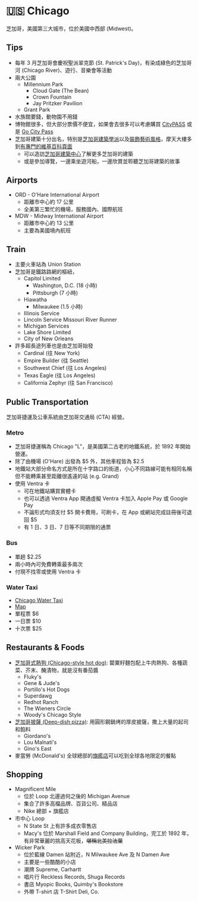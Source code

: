 # 🇺🇸 Chicago

芝加哥，美國第三大城市，位於美國中西部 (Midwest)。

## Tips

- 每年 3 月芝加哥會慶祝聖派翠克節 (St. Patrick's Day)，有染成綠色的芝加哥河 (Chicago River)、遊行、音樂會等活動
- 兩大公園
  - Millennium Park
    - Cloud Gate (The Bean)
    - Crown Fountain
    - Jay Pritzker Pavilion
  - Grant Park
- 水族館要錢，動物園不用錢
- 博物館很多，但大部分票價不便宜，如果會去很多可以考慮購買 [CityPASS](https://www.citypass.com/chicago) 或是 [Go City Pass](https://gocity.com/en/chicago)
- 芝加哥建築十分出名，特別是[芝加哥建築學派](https://zh.wikipedia.org/wiki/%E8%8A%9D%E5%8A%A0%E5%93%A5%E5%BB%BA%E7%AF%89%E5%AD%B8%E6%B4%BE)以及[裝飾藝術風格](https://zh.wikipedia.org/wiki/%E8%A3%85%E9%A5%B0%E9%A3%8E%E8%89%BA%E6%9C%AF)，摩天大樓多到[有專門的維基百科頁面](https://en.wikipedia.org/wiki/List_of_tallest_buildings_in_Chicago)
  - 可以造訪[芝加哥建築中心](https://maps.app.goo.gl/yPTTEZ4p1V9sUnxn9)了解更多芝加哥的建築
  - 或是參加導覽，一邊乘坐遊河船，一邊欣賞並聆聽芝加哥建築的故事

## Airports

- ORD - O'Hare International Airport
  - 距離市中心約 17 公里
  - 全美第三繁忙的機場，服務國內、國際航班
- MDW - Midway International Airport
  - 距離市中心約 13 公里
  - 主要為美國境內航班

## Train

- 主要火車站為 Union Station
- 芝加哥是鐵路路網的樞紐，
  - Capitol Limited
    - Washington, D.C. (18 小時)
    - Pittsburgh (7 小時)
  - Hiawatha
    - Milwaukee (1.5 小時)
  - Illinois Service
  - Lincoln Service Missouri River Runner
  - Michigan Services
  - Lake Shore Limited
  - City of New Orleans
- 許多超長途列車也是由芝加哥始發
  - Cardinal (往 New York)
  - Empire Builder (往 Seattle)
  - Southwest Chief (往 Los Angeles)
  - Texas Eagle (往 Los Angeles)
  - California Zephyr (往 San Francisco)

## Public Transportation

芝加哥捷運及公車系統由芝加哥交通局 (CTA) 經營。

### Metro

- 芝加哥捷運稱為 Chicago "L"，是美國第二古老的地鐵系統，於 1892 年開始營運。
- 除了由機場 (O'Hare) 出發為 $5 外，其他車程皆為 $2.5
- 地鐵站大部分命名方式是所在十字路口的街道，小心不同路線可能有相同名稱但不能轉乘甚至距離很遙遠的站 (e.g. Grand)
- 使用 Ventra 卡
  - 可在地鐵站購買實體卡
  - 也可以透過 Ventra App 開通虛擬 Ventra 卡加入 Apple Pay 或 Google Pay
  - 不論形式均須支付 $5 開卡費用，可刷卡，在 App 或網站完成註冊後可退回 $5
  - 有 1 日、3 日、7 日等不同期限的通票

### Bus

- 單趟 $2.25
- 兩小時內可免費轉乘最多兩次
- 付現不找零或使用 Ventra 卡

### Water Taxi

- [Chicago Water Taxi](https://chicagowatertaxi.com/)
- [Map](https://www.google.com/maps/d/u/0/viewer?mid=1TZp9wPKksAHaaOG-9pkZ3bFgPhc)
- 單程票 $6
- 一日票 $10
- 十次票 $25

## Restaurants & Foods

- [芝加哥式熱狗 (Chicago-style hot dog)](https://zh.wikipedia.org/wiki/%E8%8A%9D%E5%8A%A0%E5%93%A5%E5%BC%8F%E7%83%AD%E7%8B%97): 罌粟籽麵包配上牛肉熱狗、各種蔬菜、芥末、醃漬物，就是沒有番茄醬
  - Fluky's
  - Gene & Jude's
  - Portillo's Hot Dogs
  - Superdawg
  - Redhot Ranch
  - The Wieners Circle
  - Woody's Chicago Style
- [芝加哥披薩 (Deep-dish pizza)](https://zh.wikipedia.org/wiki/%E8%8A%9D%E5%8A%A0%E5%93%A5%E6%8A%AB%E8%96%A9): 用圓形鋼鍋烤的厚皮披薩，撒上大量的起司和餡料
  - Giordano's
  - Lou Malnati's
  - Gino's East
- 麥當勞 (McDonald's) 全球總部的[旗艦店](https://maps.app.goo.gl/4L5kjdbiVDeiy8bo8)可以吃到全球各地限定的餐點

## Shopping

- Magnificent Mile
  - 位於 Loop 北邊過何之後的 Michigan Avenue
  - 集合了許多高檔品牌、百貨公司、精品店
  - Nike 總部 + 旗艦店
- 市中心 Loop
  - N State St 上有許多成衣零售店
  - Macy's 位於 Marshall Field and Company Building，完工於 1892 年，有非常華麗的挑高天花板，~~堪稱北美拉法葉~~
- Wicker Park
  - 位於藍線 Damen 站附近，N Milwaukee Ave 及 N Damen Ave
  - 主要是一些酷酷的小店
  - 潮牌 Supreme, Carhartt
  - 唱片行 Reckless Records, Shuga Records
  - 書店 Myopic Books, Quimby's Bookstore
  - 外帶 T-shirt 店 T-Shirt Deli, Co.
